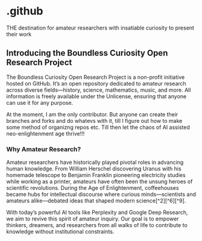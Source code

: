 # .github
THE destination for amateur researchers with insatiable curiosity to present their work
## Introducing the Boundless Curiosity Open Research Project

The Boundless Curiosity Open Research Project is a non-profit initiative hosted on GitHub. It’s an open repository dedicated to amateur research across diverse fields—history, science, mathematics, music, and more. All information is freely available under the Unlicense, ensuring that anyone can use it for any purpose.

At the moment, I am the only contributor. But anyone can create their branches and forks and do whatevs with it, till I  figure out how to make some method of organizng repos etc. Till then let the chaos of AI assisted neo-enlightenment age thrive!!!

### Why Amateur Research?

Amateur researchers have historically played pivotal roles in advancing human knowledge. From William Herschel discovering Uranus with his homemade telescope to Benjamin Franklin pioneering electricity studies while working as a printer, amateurs have often been the unsung heroes of scientific revolutions. During the Age of Enlightenment, coffeehouses became hubs for intellectual discourse where curious minds—scientists and amateurs alike—debated ideas that shaped modern science[^2][^6][^9].

With today’s powerful AI tools like Perplexity and Google Deep Research, we aim to revive this spirit of amateur inquiry. Our goal is to empower thinkers, dreamers, and researchers from all walks of life to contribute to knowledge without institutional constraints.
